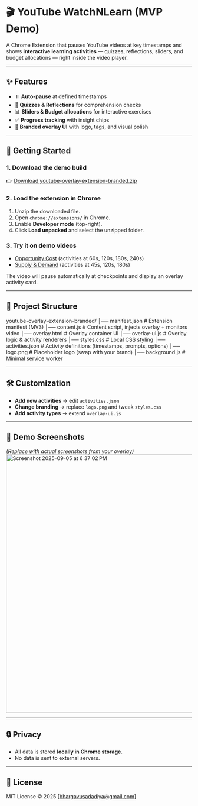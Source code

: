 # 🎬 YouTube WatchNLearn (MVP Demo)

A Chrome Extension that pauses YouTube videos at key timestamps and shows **interactive learning activities** — quizzes, reflections, sliders, and budget allocations — right inside the video player.

---

## ✨ Features
- ⏸️ **Auto-pause** at defined timestamps  
- 📝 **Quizzes & Reflections** for comprehension checks  
- 📊 **Sliders & Budget allocations** for interactive exercises  
- ✅ **Progress tracking** with insight chips  
- 🎨 **Branded overlay UI** with logo, tags, and visual polish  

---

## 🚀 Getting Started

### 1. Download the demo build
👉 [Download youtube-overlay-extension-branded.zip](https://github.com/freakish23/WatchNLearn)

### 2. Load the extension in Chrome
1. Unzip the downloaded file.  
2. Open `chrome://extensions/` in Chrome.  
3. Enable **Developer mode** (top-right).  
4. Click **Load unpacked** and select the unzipped folder.  

### 3. Try it on demo videos
- [Opportunity Cost](https://www.youtube.com/watch?v=uorrlWJ23Mg) (activities at 60s, 120s, 180s, 240s)  
- [Supply & Demand](https://www.youtube.com/watch?v=B9MPklfyRHI) (activities at 45s, 120s, 180s)  

The video will pause automatically at checkpoints and display an overlay activity card.  

---

## 📂 Project Structure
youtube-overlay-extension-branded/
│── manifest.json # Extension manifest (MV3)
│── content.js # Content script, injects overlay + monitors video
│── overlay.html # Overlay container UI
│── overlay-ui.js # Overlay logic & activity renderers
│── styles.css # Local CSS styling
│── activities.json # Activity definitions (timestamps, prompts, options)
│── logo.png # Placeholder logo (swap with your brand)
│── background.js # Minimal service worker



---

## 🛠 Customization
- **Add new activities** → edit `activities.json`  
- **Change branding** → replace `logo.png` and tweak `styles.css`  
- **Add activity types** → extend `overlay-ui.js`  

---

## 🧪 Demo Screenshots
*(Replace with actual screenshots from your overlay)*
<img width="1440" height="699" alt="Screenshot 2025-09-05 at 6 37 02 PM" src="https://github.com/user-attachments/assets/fc63ea62-0c3b-4811-84ae-a820ca2eafbb" />

---

## 🔒 Privacy
- All data is stored **locally in Chrome storage**.  
- No data is sent to external servers.  

---

## 📜 License
MIT License © 2025 [bhargavusadadiya@gmail.com]

